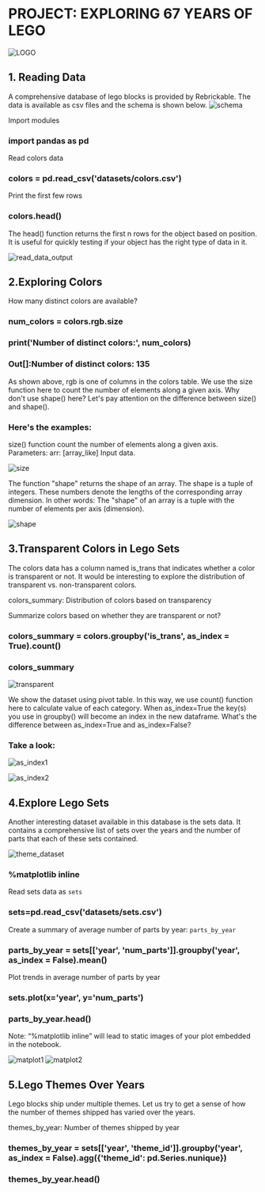 # PROJECT: EXPLORING 67 YEARS OF LEGO
![LOGO](https://github.com/sichensong-99/My-Analysis-Projects/blob/master/Pics/LOGO.png)
## 1. Reading Data
A comprehensive database of lego blocks is provided by Rebrickable. The data is available as csv files and the schema is shown below.
![schema](https://github.com/sichensong-99/My-Analysis-Projects/blob/master/Pics/schema.png)

Import modules

### import pandas as pd

Read colors data

### colors = pd.read_csv('datasets/colors.csv')

Print the first few rows

### colors.head()




The head() function returns the first n rows for the object based on position. It is useful for quickly testing if your object has the right type of data in it.


![read_data_output](https://github.com/sichensong-99/My-Analysis-Projects/blob/master/Pics/read_data_output.png)

## 2.Exploring Colors

How many distinct colors are available?

### num_colors = colors.rgb.size

### print('Number of distinct colors:', num_colors)


### Out[]:Number of distinct colors: 135




As shown above, rgb is one of columns in the colors table. We use the size function here to count the number of elements along a given axis. Why don't use shape() here? Let's pay attention on the difference between size() and shape(). 

### Here's the examples:

size() function count the number of elements along a given axis. Parameters: arr: [array_like] Input data.

![size](https://github.com/sichensong-99/My-Analysis-Projects/blob/master/Pics/size().png)

The function "shape" returns the shape of an array. The shape is a tuple of integers. These numbers denote the lengths of the corresponding array dimension. In other words: The "shape" of an array is a tuple with the number of elements per axis (dimension).

![shape](https://github.com/sichensong-99/My-Analysis-Projects/blob/master/Pics/shape().png)

## 3.Transparent Colors in Lego Sets

The colors data has a column named is_trans that indicates whether a color is transparent or not. It would be interesting to explore the distribution of transparent vs. non-transparent colors.

colors_summary: Distribution of colors based on transparency

Summarize colors based on whether they are transparent or not?

### colors_summary = colors.groupby('is_trans', as_index = True).count()
### colors_summary

![transparent](https://github.com/sichensong-99/My-Analysis-Projects/blob/master/Pics/transparent.png)

We show the dataset using pivot table. In this way, we use count() function here to calculate value of each category. When as_index=True the key(s) you use in groupby() will become an index in the new dataframe. What's the difference between as_index=True and as_index=False?

### Take a look:

![as_index1](https://github.com/sichensong-99/My-Analysis-Projects/blob/master/Pics/as_index1.png)

![as_index2](https://github.com/sichensong-99/My-Analysis-Projects/blob/master/Pics/as_index2.png)

## 4.Explore Lego Sets
Another interesting dataset available in this database is the sets data. It contains a comprehensive list of sets over the years and the number of parts that each of these sets contained.

![theme_dataset](https://github.com/sichensong-99/My-Analysis-Projects/blob/master/Pics/theme-dataset.png)

### %matplotlib inline
Read sets data as `sets`
### sets=pd.read_csv('datasets/sets.csv')
Create a summary of average number of parts by year: `parts_by_year`
### parts_by_year = sets[['year', 'num_parts']].groupby('year', as_index = False).mean()
Plot trends in average number of parts by year
### sets.plot(x='year', y='num_parts')
### parts_by_year.head()

Note: “%matplotlib inline” will lead to static images of your plot embedded in the notebook.

![matplot1](https://github.com/sichensong-99/My-Analysis-Projects/blob/master/Pics/matplot1.png)
![matplot2](https://github.com/sichensong-99/My-Analysis-Projects/blob/master/Pics/matplot2.png)

## 5.Lego Themes Over Years
Lego blocks ship under multiple themes. Let us try to get a sense of how the number of themes shipped has varied over the years.

themes_by_year: Number of themes shipped by year
### themes_by_year = sets[['year', 'theme_id']].groupby('year', as_index = False).agg({'theme_id': pd.Series.nunique})
### themes_by_year.head()
